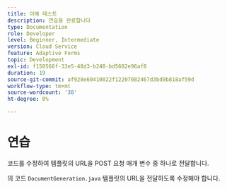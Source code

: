 ```yaml
---
title: 이해 테스트
description: 연습을 완료합니다
type: Documentation
role: Developer
level: Beginner, Intermediate
version: Cloud Service
feature: Adaptive Forms
topic: Development
exl-id: f150566f-33e5-48d3-b248-bd5602e96af8
duration: 19
source-git-commit: af928e60410022f12207082467d3bd9b818af59d
workflow-type: tm+mt
source-wordcount: '38'
ht-degree: 0%

---
```


# 연습

코드를 수정하여 템플릿의 URL을 POST 요청 매개 변수 중 하나로 전달합니다.

의 코드 `DocumentGeneration.java` 템플릿의 URL을 전달하도록 수정해야 합니다.
